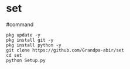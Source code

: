 # set

#command

 
`pkg update -y`<br>
`pkg install git -y`<br>
`pkg install python -y`<br>
`git clone https://github.com/Grandpa-abir/set`<br>
`cd set`<br>
`python Setup.py`<br>
